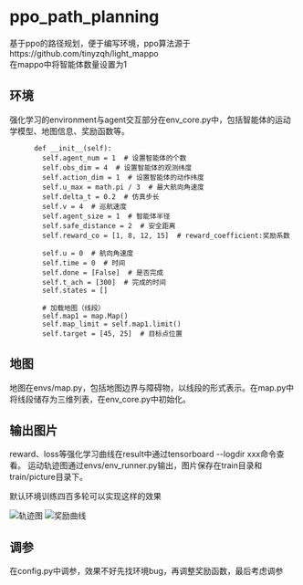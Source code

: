 # ppo_path_planning
基于ppo的路径规划，便于编写环境，ppo算法源于https://github.com/tinyzqh/light_mappo  
在mappo中将智能体数量设置为1

## 环境
  强化学习的environment与agent交互部分在env_core.py中，包括智能体的运动学模型、地图信息、奖励函数等。
```
      def __init__(self):
        self.agent_num = 1  # 设置智能体的个数
        self.obs_dim = 4  # 设置智能体的观测纬度
        self.action_dim = 1  # 设置智能体的动作纬度
        self.u_max = math.pi / 3  # 最大航向角速度
        self.delta_t = 0.2  # 仿真步长
        self.v = 4  # 巡航速度
        self.agent_size = 1  # 智能体半径
        self.safe_distance = 2  # 安全距离
        self.reward_co = [1, 8, 12, 15]  # reward_coefficient:奖励系数
        
        self.u = 0  # 航向角速度
        self.time = 0  # 时间
        self.done = [False]  # 是否完成
        self.t_ach = [300]  # 完成的时间
        self.states = []
        
        # 加载地图（线段）
        self.map1 = map.Map()
        self.map_limit = self.map1.limit()
        self.target = [45, 25]  # 目标点位置
```

## 地图
  地图在envs/map.py，包括地图边界与障碍物，以线段的形式表示。在map.py中将线段储存为三维列表，在env_core.py中初始化。
  
## 输出图片
  reward、loss等强化学习曲线在result中通过tensorboard --logdir xxx命令查看。
  运动轨迹图通过envs/env_runner.py输出，图片保存在train目录和train/picture目录下。
  
  默认环境训练四百多轮可以实现这样的效果
  
![轨迹图](https://github.com/m1ntzz/ppo_path_planning/assets/102210809/d82eda3c-7ed5-4f42-aac9-0466c8fabf37)
![奖励曲线](https://github.com/m1ntzz/ppo_path_planning/assets/102210809/cc53ee7d-7716-4891-8ff0-e4dc2c8d59fa)

## 调参
  在config.py中调参，效果不好先找环境bug，再调整奖励函数，最后考虑调参
